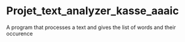# Projet_text_analyzer_kasse_aaaic
A program that processes a text and gives the list of words and their occurence
